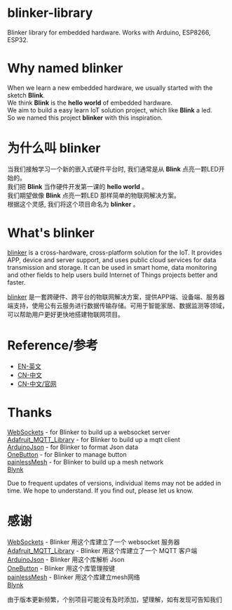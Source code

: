 # blinker-library
Blinker library for embedded hardware. Works with Arduino, ESP8266, ESP32.  

# Why named blinker
When we learn a new embedded hardware, we usually started with the sketch **Blink**.  
We think **Blink** is the **hello world** of embedded hardware.  
We aim to build a easy learn IoT solution project, which like **Blink** a led.  
So we named this project **blinker** with this inspiration.  

# 为什么叫 blinker
当我们接触学习一个新的嵌入式硬件平台时, 我们通常是从 **Blink** 点亮一颗LED开始的。  
我们把 **Blink** 当作硬件开发第一课的 **hello world** 。  
我们期望做像 **Blink** 点亮一颗LED 那样简单的物联网解决方案。  
根据这个灵感, 我们将这个项目命名为 **blinker** 。  

# What's blinker
[blinker](https://blinker.app/) is a cross-hardware, cross-platform solution for the IoT. It provides APP, device and server support, and uses public cloud services for data transmission and storage. It can be used in smart home, data monitoring and other fields to help users build Internet of Things projects better and faster.   
  
[blinker](https://blinker.app/) 是一套跨硬件、跨平台的物联网解决方案，提供APP端、设备端、服务器端支持，使用公有云服务进行数据传输存储。可用于智能家居、数据监测等领域，可以帮助用户更好更快地搭建物联网项目。  

# Reference/参考
* [EN-英文](https://github.com/blinker-iot/blinker-doc/wiki/Blinker-Arduino-library-reference)  
* [CN-中文](https://github.com/blinker-iot/blinker-doc/wiki/Blinker-Arduino-%E5%BA%93%E4%BD%BF%E7%94%A8%E6%89%8B%E5%86%8C)  
* [CN-中文/官网](https://doc.blinker.app/?file=003-%E7%A1%AC%E4%BB%B6%E5%BC%80%E5%8F%91/02-Arduino%E6%94%AF%E6%8C%81)  
# Thanks
[WebSockets](https://github.com/Links2004/arduinoWebSockets) - for Blinker to build up a websocket server  
[Adafruit_MQTT_Library](https://github.com/adafruit/Adafruit_MQTT_Library) - for Blinker to build up a mqtt client  
[ArduinoJson](https://github.com/bblanchon/ArduinoJson) - for Blinker to format Json data   
[OneButton](https://github.com/mathertel/OneButton) - for Blinker to manage button  
[painlessMesh](https://gitlab.com/painlessMesh/painlessMesh/tree/master) - for Blinker to build up a mesh network  
[Blynk](https://github.com/blynkkk/blynk-library)  

Due to frequent updates of versions, individual items may not be added in time. We hope to understand. If you find out, please let us know.

# 感谢
[WebSockets](https://github.com/Links2004/arduinoWebSockets) - Blinker 用这个库建立了一个 websocket 服务器  
[Adafruit_MQTT_Library](https://github.com/adafruit/Adafruit_MQTT_Library) - Blinker 用这个库建立了一个 MQTT 客户端  
[ArduinoJson](https://github.com/bblanchon/ArduinoJson) - Blinker 用这个库解析 Json   
[OneButton](https://github.com/mathertel/OneButton) - Blinker 用这个库管理按键  
[painlessMesh](https://gitlab.com/painlessMesh/painlessMesh/tree/master) - Blinker 用这个库建立mesh网络  
[Blynk](https://github.com/blynkkk/blynk-library)  

由于版本更新频繁，个别项目可能没有及时添加，望理解，如有发现可告知我们